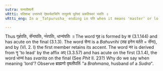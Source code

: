 ```yaml
---
sutra: पत्यावैश्वर्ये
vRtti: पतिशब्द उत्तरपदे ऐश्वर्यवाचिनि तत्पुरुषे पूर्वपदं प्रकतिस्वरं भवति ॥
vRtti_eng: In a _Tatpurusha_ ending in पति when it means 'master' or lord', the first member preserves its original accent.

---
```

Thus गृह꣡पतिः, से꣡नापतिः, न꣡रपतिः, धान्य॑पतिः ॥ The word गृह is formed by क (3.1.144) and has acute on the final (3.1.3). The word सेना is a _Bahuvrihi_ (सह इनेन वर्तते = से꣡ना), and by (VI. 2. I) the first member retains its accent. The word नर is derived from नॄ 'to lead' by the affix अप् (3.3.57) and has acute on the first (3.1.4), the word धान्य॑ has _svarita_ on the final (See _Phit_ II. 23?) Why do we say when meaning 'lord'? Observe ब्राह्मणो वृषलीपतिः꣡ "a _Brahmana_, husband of a _Sudra_".